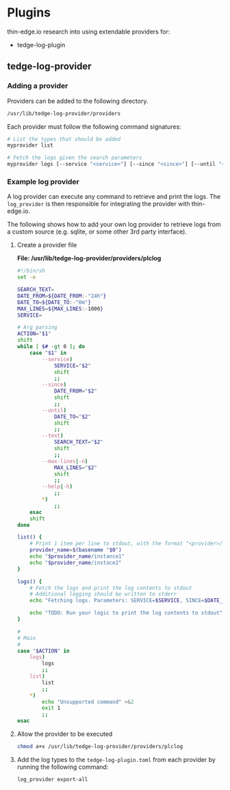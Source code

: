 # Plugins

thin-edge.io research into using extendable providers for:
* tedge-log-plugin

## tedge-log-provider

### Adding a provider

Providers can be added to the following directory.

```sh
/usr/lib/tedge-log-provider/providers
```

Each provider must follow the following command signatures:

```sh
# List the types that should be added
myprovider list

# Fetch the logs given the search parameters
myprovider logs [--service "<service>"] [--since "<since>"] [--until "<until>"] [--text <text>] [--max-lines <max_lines>]
```

### Example log provider

A log provider can execute any command to retrieve and print the logs. The `log_provider` is then responsible for integrating the provider with thin-edge.io.

The following shows how to add your own log provider to retrieve logs from a custom source (e.g. sqlite, or some other 3rd party interface).

1. Create a provider file

    **File: /usr/lib/tedge-log-provider/providers/plclog**

    ```sh
    #!/bin/sh
    set -e

    SEARCH_TEXT=
    DATE_FROM=${DATE_FROM:-"24h"}
    DATE_TO=${DATE_TO:-"0m"}
    MAX_LINES=${MAX_LINES:-1000}
    SERVICE=

    # Arg parsing
    ACTION="$1"
    shift
    while [ $# -gt 0 ]; do
        case "$1" in
            --service)
                SERVICE="$2"
                shift
                ;;
            --since)
                DATE_FROM="$2"
                shift
                ;;
            --until)
                DATE_TO="$2"
                shift
                ;;
            --text)
                SEARCH_TEXT="$2"
                shift
                ;;
            --max-lines|-n)
                MAX_LINES="$2"
                shift
                ;;
            --help|-h)
                ;;
            *)
                ;;
        esac
        shift
    done

    list() {
        # Print 1 item per line to stdout, with the format "<provider>/<log_instance>"
        provider_name=$(basename "$0")
        echo "$provider_name/instance1"
        echo "$provider_name/instace2"
    }

    logs() {
        # Fetch the logs and print the log contents to stdout
        # Additional logging should be written to stderr
        echo "Fetching logs. Parameters: SERVICE=$SERVICE, SINCE=$DATE_FROM, UNTIL=$DATE_TO, TEXT=$SEARCH_TEXT, MAX_LINES=$MAX_LINES" >&2

        echo "TODO: Run your logic to print the log contents to stdout"
    }

    #
    # Main
    #
    case "$ACTION" in
        logs)
            logs
            ;;
        list)
            list
            ;;
        *)
            echo "Unsupported command" >&2
            exit 1
            ;;
    esac
    ```

2. Allow the provider to be executed

    ```sh
    chmod a+x /usr/lib/tedge-log-provider/providers/plclog
    ```

3. Add the log types to the `tedge-log-plugin.toml` from each provider by running the following command:

    ```sh
    log_provider export-all
    ```
